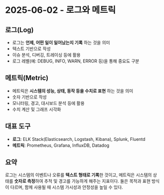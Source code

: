 # 2025-06-02 - 로그와 메트릭

## 로그(Log)

- 로그는 **언제, 어떤 일이 일어났는지 기록** 하는 것을 의미
- 텍스트 기반으로 작성
- 이슈 분석, 디버깅, 트레이싱 등에 활용
- 로그 레벨(예: DEBUG, INFO, WARN, ERROR 등)을 통해 중요도 구분
  
## 메트릭(Metric)

- 메트릭은 **시스템의 성능, 상태, 동작 등을 수치로 표현** 하는 것을 의미
- 숫자 기반으로 작성
- 모니터링, 경고, 대시보드 분석 등에 활용
- 수치 계산 및 그래프 시각화

## 대표 도구

- **로그**: ELK Stack(Elasticsearch, Logstash, Kibana), Splunk, Fluentd
- **메트릭**: Prometheus, Grafana, InfluxDB, Datadog

## 요약

로그는 시스템의 이벤트나 오류를 **텍스트 형태로 기록**한 것이고,
메트릭은 시스템의 상태를 **숫자로 측정**하여 추적 및 경고를 가능하게 해주는 지표이다.
둘은 목적과 표현 방식이 다르며, 함께 사용될 때 시스템 가시성과 안정성을 높일 수 있다.
